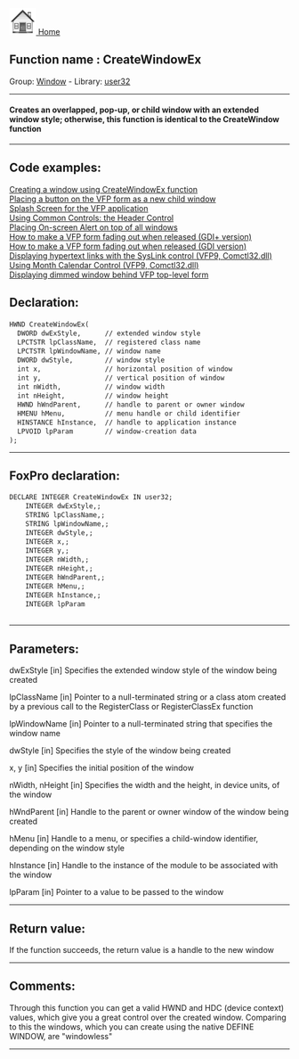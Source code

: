 [<img src="../../images/home.png"> Home ](https://github.com/VFPX/Win32API)  

## Function name : CreateWindowEx
Group: [Window](../../functions_group.md#Window)  -  Library: [user32](../../../libraries.md#user32)  
***  


#### Creates an overlapped, pop-up, or child window with an extended window style; otherwise, this function is identical to the CreateWindow function
***  


## Code examples:
[Creating a window using CreateWindowEx function](../../samples/sample_050.md)  
[Placing a button on the VFP form as a new child window](../../samples/sample_274.md)  
[Splash Screen for the VFP application](../../samples/sample_294.md)  
[Using Common Controls: the Header Control](../../samples/sample_298.md)  
[Placing On-screen Alert on top of all windows](../../samples/sample_504.md)  
[How to make a VFP form fading out when released (GDI+ version)](../../samples/sample_527.md)  
[How to make a VFP form fading out when released (GDI version)](../../samples/sample_528.md)  
[Displaying hypertext links with the SysLink control (VFP9, Comctl32.dll)](../../samples/sample_559.md)  
[Using Month Calendar Control (VFP9, Comctl32.dll)](../../samples/sample_560.md)  
[Displaying dimmed window behind VFP top-level form](../../samples/sample_578.md)  

## Declaration:
```foxpro  
HWND CreateWindowEx(
  DWORD dwExStyle,      // extended window style
  LPCTSTR lpClassName,  // registered class name
  LPCTSTR lpWindowName, // window name
  DWORD dwStyle,        // window style
  int x,                // horizontal position of window
  int y,                // vertical position of window
  int nWidth,           // window width
  int nHeight,          // window height
  HWND hWndParent,      // handle to parent or owner window
  HMENU hMenu,          // menu handle or child identifier
  HINSTANCE hInstance,  // handle to application instance
  LPVOID lpParam        // window-creation data
);  
```  
***  


## FoxPro declaration:
```foxpro  
DECLARE INTEGER CreateWindowEx IN user32;
	INTEGER dwExStyle,;
	STRING lpClassName,;
	STRING lpWindowName,;
	INTEGER dwStyle,;
	INTEGER x,;
	INTEGER y,;
	INTEGER nWidth,;
	INTEGER nHeight,;
	INTEGER hWndParent,;
	INTEGER hMenu,;
	INTEGER hInstance,;
	INTEGER lpParam
  
```  
***  


## Parameters:
dwExStyle 
[in] Specifies the extended window style of the window being created

lpClassName 
[in] Pointer to a null-terminated string or a class atom created by a previous call to the RegisterClass or RegisterClassEx function

lpWindowName 
[in] Pointer to a null-terminated string that specifies the window name

dwStyle 
[in] Specifies the style of the window being created

x, y
[in] Specifies the initial position of the window

nWidth, nHeight
[in] Specifies the width and the height, in device units, of the window

hWndParent 
[in] Handle to the parent or owner window of the window being created

hMenu 
[in] Handle to a menu, or specifies a child-window identifier, depending on the window style

hInstance 
[in] Handle to the instance of the module to be associated with the window

lpParam 
[in] Pointer to a value to be passed to the window  
***  


## Return value:
If the function succeeds, the return value is a handle to the new window  
***  


## Comments:
Through this function you can get a valid HWND and HDC (device context) values, which give you a great control over the created window. Comparing to this the windows, which you can create using the native DEFINE WINDOW, are "windowless"  
  
***  

